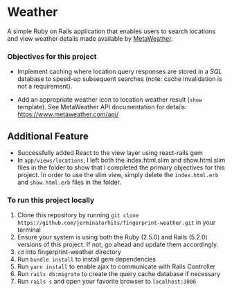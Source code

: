 # Weather

A simple Ruby on Rails application that enables users to search locations and view weather details made available by [MetaWeather](https://www.metaweather.com).

### Objectives for this project

- Implement caching where location query responses are stored in a *SQL* database to speed-up subsequent searches (note: cache invalidation is not a requirement).

- Add an appropriate weather icon to location weather result (`show` template). See MetaWeather API documentation for details: <https://www.metaweather.com/api/>

## Additional Feature

- Successfully added React to the view layer using react-rails gem 
- In `app/views/locations`, I left both the index.html.slim and show.html.slim files in the folder to show that I completed the primary objectives for this project. In order to use the slim view, simply delete the `index.html.erb` and `show.html.erb` files in the folder. 

### To run this project locally

1. Clone this repository by running `git clone https://github.com/jerminatorhits/fingerprint-weather.git` in your terminal
2. Ensure your system is using both the Ruby (2.5.0) and Rails (5.2.0) versions of this project. If not, go ahead and update them accordingly.
3. `cd` into fingerprint-weather directory
4. Run `bundle install` to install gem dependencies
5. Run `yarn install` to enable ajax to communicate with Rails Controller
5. Run `rails db:migrate` to create the query cache database if necessary
5. Run `rails s` and open your favorite browser to `localhost:3000`
